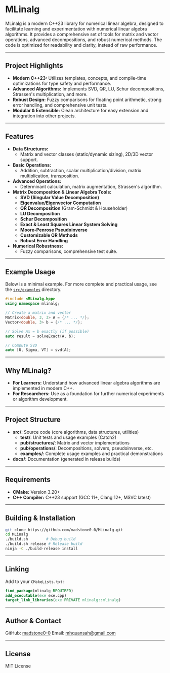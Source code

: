 # MLinalg

MLinalg is a modern C++23 library for numerical linear algebra, designed to facilitate learning and experimentation with
numerical linear algebra algorithms. It provides a comprehensive set of tools for matrix and vector operations, advanced decompositions, and robust numerical methods. The code is optimized for readability and clarity, instead of raw performance.

---

## Project Highlights

- **Modern C++23:** Utilizes templates, concepts, and compile-time optimizations for type safety and performance.
- **Advanced Algorithms:** Implements SVD, QR, LU, Schur decompositions, Strassen's multiplication, and more.
- **Robust Design:** Fuzzy comparisons for floating point arithmetic, strong error handling, and comprehensive unit tests.
- **Modular & Extensible:** Clean architecture for easy extension and integration into other projects.

---

## Features

- **Data Structures:**
  - Matrix and vector classes (static/dynamic sizing), 2D/3D vector support.
- **Basic Operations:**
  - Addition, subtraction, scalar multiplication/division, matrix multiplication, transposition.
- **Advanced Operations:**
  - Determinant calculation, matrix augmentation, Strassen's algorithm.
- **Matrix Decomposition & Linear Algebra Tools:**
  - **SVD (Singular Value Decomposition)**
  - **Eigenvalue/Eigenvector Computation**
  - **QR Decomposition** (Gram-Schmidt & Householder)
  - **LU Decomposition**
  - **Schur Decomposition**
  - **Exact & Least Squares Linear System Solving**
  - **Moore-Penrose Pseudoinverse**
  - **Customizable QR Methods**
  - **Robust Error Handling**
- **Numerical Robustness:**
  - Fuzzy comparisons, comprehensive test suite.

---

## Example Usage

Below is a minimal example. For more complete and practical usage, see the [`src/examples`](src/examples) directory.

```cpp
#include <MLinalg.hpp>
using namespace mlinalg;

// Create a matrix and vector
Matrix<double, 3, 3> A = {/* ... */};
Vector<double, 3> b = {/* ... */};

// Solve Ax = b exactly (if possible)
auto result = solveExact(A, b);

// Compute SVD
auto [U, Sigma, VT] = svd(A);
```

---

## Why MLinalg?

- **For Learners:** Understand how advanced linear algebra algorithms are implemented in modern C++.
- **For Researchers:** Use as a foundation for further numerical experiments or algorithm development.

---

## Project Structure

- **src/**: Source code (core algorithms, data structures, utilities)
  - **test/**: Unit tests and usage examples (Catch2)
  - **pub/structures/**: Matrix and vector implementations
  - **pub/operations/**: Decompositions, solvers, pseudoinverse, etc.
  - **examples/**: Complete usage examples and practical demonstrations
- **docs/**: Documentation (generated in release builds)

---

## Requirements

- **CMake:** Version 3.20+
- **C++ Compiler:** C++23 support (GCC 11+, Clang 12+, MSVC latest)

---

## Building & Installation

```sh
git clone https://github.com/madstone0-0/MLinalg.git
cd MLinalg
./build.sh        # Debug build
./build.sh release # Release build
ninja -C ./build-release install
```

---

## Linking

Add to your `CMakeLists.txt`:

```cmake
find_package(mlinalg REQUIRED)
add_executable(exe exe.cpp)
target_link_libraries(exe PRIVATE mlinalg::mlinalg)
```

---

## Author & Contact

GitHub: [madstone0-0](https://github.com/madstone0-0)
Email: [mhquansah@gmail.com](mailto:mhquansah@gmail.com)

---

## License

MIT License
